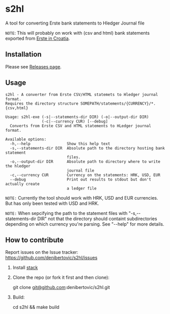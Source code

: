 # s2hl

A tool for converting Erste bank statements to Hledger Journal file

`NOTE`: This will probably on work with (csv and html) bank statements
exported from [Erste in Croatia](http://www.erstebank.hr/).

## Installation

Please see [Releases page](https://github.com/denibertovic/s2hl/releases).

## Usage

    s2hl - A converter from Erste CSV/HTML statemets to Hledger journal format.
    Requires the directory structure SOMEPATH/statements/{CURRENCY}/*.{csv,html}

    Usage: s2hl-exe (-s|--statements-dir DIR) (-o|--output-dir DIR)
                    (-c|--currency CUR) [--debug]
      Converts from Erste CSV and HTML statements to HLedger journal format.

    Available options:
      -h,--help                Show this help text
      -s,--statements-dir DIR  Absolute path to the directory hosting bank statement
                               files.
      -o,--output-dir DIR      Absolute path to directory where to write the hledger
                               journal file
      -c,--currency CUR        Currency on the statements: HRK, USD, EUR
      --debug                  Print out results to stdout but don't actually create
                               a ledger file

`NOTE:` Currently the tool should work with HRK, USD and EUR currencies. But has only
been tested with USD and HRK.

`NOTE:` When sepcifying the path to the statement files with "-s,--statements-dir DIR" not that
the directory should containt subdirectories depending on which currency you're parsing. See
"--help" for more details.

## How to contribute

Report issues on the Issue tracker: https://github.com/denibertovic/s2hl/issues

1. Install [stack](https://github.com/commercialhaskell/stack/releases)

2. Clone the repo (or fork it first and then clone):

    git clone git@github.com:denibertovic/s2hl.git

3. Build:

    cd s2hl && make build

